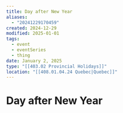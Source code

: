 ```yaml
---
title: Day after New Year
aliases:
  - "20241229170459"
created: 2024-12-29
modified: 2025-01-01
tags:
  - event
  - eventSeries
  - thing
date: January 2, 2025
type: "[[403.02 Provincial Holidays]]"
location: "[[408.01.04.24 Quebec|Quebec]]"
---
```

# Day after New Year
